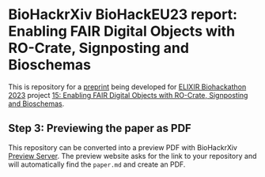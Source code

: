 # BioHackrXiv BioHackEU23 report: Enabling FAIR Digital Objects with RO-Crate, Signposting and Bioschemas

This is repository for a [preprint](paper/paper.md) being developed for [ELIXIR Biohackathon 2023](https://biohackathon-europe.org/) project [15: Enabling FAIR Digital Objects with RO-Crate, Signposting and Bioschemas](https://github.com/elixir-europe/biohackathon-projects-2023/tree/main/15).

## Step 3: Previewing the paper as PDF

This repository can be converted into a preview PDF with BioHackrXiv [Preview Server](http://preview.biohackrxiv.org/).
The preview website asks for the link to your repository and will automatically find the `paper.md` and create an PDF.

